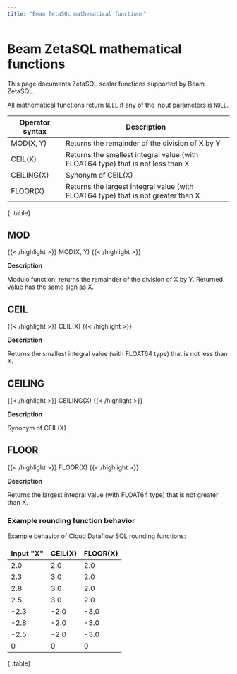```yaml
---
title: "Beam ZetaSQL mathematical functions"
---
```

<!--
Licensed under the Apache License, Version 2.0 (the "License");
you may not use this file except in compliance with the License.
You may obtain a copy of the License at

http://www.apache.org/licenses/LICENSE-2.0

Unless required by applicable law or agreed to in writing, software
distributed under the License is distributed on an "AS IS" BASIS,
WITHOUT WARRANTIES OR CONDITIONS OF ANY KIND, either express or implied.
See the License for the specific language governing permissions and
limitations under the License.
-->

# Beam ZetaSQL mathematical functions

This page documents ZetaSQL scalar functions supported by Beam ZetaSQL.

All mathematical functions return `NULL` if any of the input parameters is `NULL`.

| Operator syntax | Description |
| ---- | ---- |
| MOD(X, Y) | Returns the remainder of the division of X by Y |
| CEIL(X) | Returns the smallest integral value (with FLOAT64 type) that is not less than X |
| CEILING(X) | Synonym of CEIL(X) |
| FLOOR(X) | Returns the largest integral value (with FLOAT64 type) that is not greater than X |
{:.table}

## MOD

{{< /highlight >}}
MOD(X, Y)
{{< /highlight >}}

**Description**

Modulo function: returns the remainder of the division of X by Y. Returned value
has the same sign as X.

## CEIL

{{< /highlight >}}
CEIL(X)
{{< /highlight >}}

**Description**

Returns the smallest integral value (with FLOAT64
type) that is not less than X.

## CEILING

{{< /highlight >}}
CEILING(X)
{{< /highlight >}}

**Description**

Synonym of CEIL(X)

## FLOOR

{{< /highlight >}}
FLOOR(X)
{{< /highlight >}}

**Description**

Returns the largest integral value (with FLOAT64
type) that is not greater than X.

### Example rounding function behavior
Example behavior of Cloud Dataflow SQL rounding functions:

<table>
<thead>
<tr>
<th>Input "X"</th>
<th>CEIL(X)</th>
<th>FLOOR(X)</th>
</tr>
</thead>
<tbody>
<tr>
<td>2.0</td>
<td>2.0</td>
<td>2.0</td>
</tr>
<tr>
<td>2.3</td>
<td>3.0</td>
<td>2.0</td>
</tr>
<tr>
<td>2.8</td>
<td>3.0</td>
<td>2.0</td>
</tr>
<tr>
<td>2.5</td>
<td>3.0</td>
<td>2.0</td>
</tr>
<tr>
<td>-2.3</td>
<td>-2.0</td>
<td>-3.0</td>
</tr>
<tr>
<td>-2.8</td>
<td>-2.0</td>
<td>-3.0</td>
</tr>
<tr>
<td>-2.5</td>
<td>-2.0</td>
<td>-3.0</td>
</tr>
<tr>
<td>0</td>
<td>0</td>
<td>0</td>
</tr>
</tbody>
</table>
{:.table}
